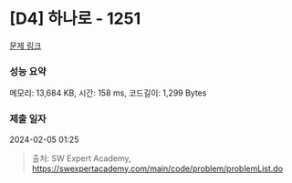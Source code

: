 # [D4] 하나로 - 1251 

[문제 링크](https://swexpertacademy.com/main/code/problem/problemDetail.do?contestProbId=AV15StKqAQkCFAYD) 

### 성능 요약

메모리: 13,684 KB, 시간: 158 ms, 코드길이: 1,299 Bytes

### 제출 일자

2024-02-05 01:25



> 출처: SW Expert Academy, https://swexpertacademy.com/main/code/problem/problemList.do